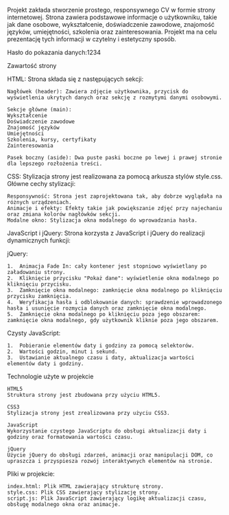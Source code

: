 Projekt zakłada stworzenie prostego, responsywnego CV w formie strony internetowej. Strona zawiera podstawowe informacje o użytkowniku, takie jak dane osobowe, wykształcenie, doświadczenie zawodowe, znajomość języków, umiejętności, szkolenia oraz zainteresowania. Projekt ma na celu prezentację tych informacji w czytelny i estetyczny sposób.

Hasło do pokazania danych:1234

Zawartość strony

  HTML: Strona składa się z następujących sekcji:
  
    Nagłówek (header): Zawiera zdjęcie użytkownika, przycisk do wyświetlenia ukrytych danych oraz sekcję z rozmytymi danymi osobowymi.
  
    Sekcje główne (main): 
    Wykształcenie
    Doświadczenie zawodowe
    Znajomość języków
    Umiejętności
    Szkolenia, kursy, certyfikaty
    Zainteresowania
  
    Pasek boczny (aside): Dwa puste paski boczne po lewej i prawej stronie dla lepszego rozłożenia treści.


  CSS: Stylizacja strony jest realizowana za pomocą arkusza stylów style.css. Główne cechy stylizacji:
  
    Responsywność: Strona jest zaprojektowana tak, aby dobrze wyglądała na różnych urządzeniach.
    Animacje i efekty: Efekty takie jak powiększanie zdjęć przy najechaniu oraz zmiana kolorów nagłówków sekcji.
    Modalne okno: Stylizacja okna modalnego do wprowadzania hasła.


  JavaScript i jQuery: Strona korzysta z JavaScript i jQuery do realizacji dynamicznych funkcji:
  
  jQuery:

    1.	Animacja Fade In: cały kontener jest stopniowo wyświetlany po załadowaniu strony.
    2.	Kliknięcie przycisku "Pokaż dane": wyświetlenie okna modalnego po kliknięciu przycisku.
    3.	Zamknięcie okna modalnego: zamknięcie okna modalnego po kliknięciu przycisku zamknięcia.
    4.	Weryfikacja hasła i odblokowanie danych: sprawdzenie wprowadzonego hasła i usunięcie rozmycia danych oraz zamknięcie okna modalnego.
    5.	Zamknięcie okna modalnego po kliknięciu poza jego obszarem: zamknięcie okna modalnego, gdy użytkownik kliknie poza jego obszarem.
    
    
  Czysty JavaScript:
    
    1.	Pobieranie elementów daty i godziny za pomocą selektorów.
    2.	Wartości godzin, minut i sekund.
    3.	Ustawianie aktualnego czasu i daty, aktualizacja wartości elementów daty i godziny.


  Technologie użyte w projekcie

    HTML5
    Struktura strony jest zbudowana przy użyciu HTML5.
  
    CSS3
    Stylizacja strony jest zrealizowana przy użyciu CSS3.
  
    JavaScript
    Wykorzystanie czystego JavaScriptu do obsługi aktualizacji daty i godziny oraz formatowania wartości czasu.
  
    jQuery
    Użycie jQuery do obsługi zdarzeń, animacji oraz manipulacji DOM, co upraszcza i przyspiesza rozwój interaktywnych elementów na stronie.
    
    
  Pliki w projekcie:

    index.html: Plik HTML zawierający strukturę strony.
    style.css: Plik CSS zawierający stylizację strony.
    script.js: Plik JavaScript zawierający logikę aktualizacji czasu, obsługę modalnego okna oraz animacje.
 







